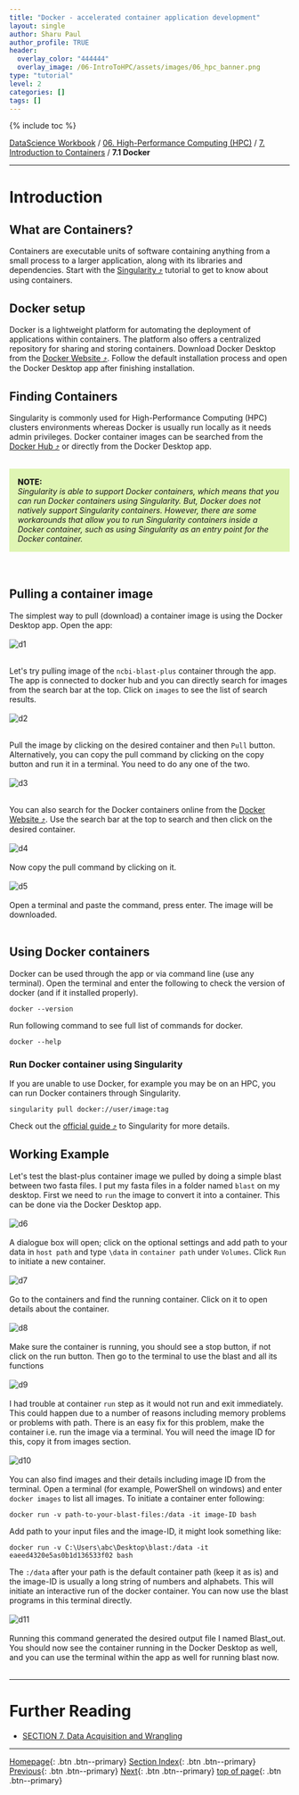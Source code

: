 ```yaml
---
title: "Docker - accelerated container application development"
layout: single
author: Sharu Paul
author_profile: TRUE
header:
  overlay_color: "444444"
  overlay_image: /06-IntroToHPC/assets/images/06_hpc_banner.png
type: "tutorial"
level: 2
categories: []
tags: []
---
```


{% include toc %}

[DataScience Workbook](https://datascience.101workbook.org/) / [06. High-Performance Computing (HPC)](../../00-IntroToHPC-LandingPage) / [7. Introduction to Containers](../00-introduction-to-containers.md) / **7.1 Docker**

---

# Introduction

## What are Containers?
Containers are executable units of software containing anything from a small process to a larger application, along with its libraries and dependencies. Start with the <a href="https://datascience.101workbook.org/06-IntroToHPC/07-CONTAINERS/01-SINGULARITY/01-singularity-basics" target="_blank">Singularity ⤴</a> tutorial to get to know about using containers. <br>


## Docker setup
Docker is a lightweight platform for automating the deployment of applications within containers. The platform also offers a centralized repository for sharing and storing containers. Download Docker Desktop from the <a href="https://www.docker.com/" target="_blank">Docker Website ⤴</a>. Follow the default installation process and open the Docker Desktop app after finishing installation.


## Finding Containers
Singularity is commonly used for High-Performance Computing (HPC) clusters environments whereas Docker is usually run locally as it needs admin privileges. Docker container images can be searched from the <a href="https://hub.docker.com/search?q=" target="_blank">Docker Hub ⤴</a> or directly from the Docker Desktop app. <br>
<br>

<div style="background: #dff5b3; padding: 15px;">
<span style="font-weight:800;">NOTE:</span>
<br><span style="font-style:italic;"> Singularity is able to support Docker containers, which means that you can run Docker containers using Singularity. But, Docker does not natively support Singularity containers. However, there are some workarounds that allow you to run Singularity containers inside a Docker container, such as using Singularity as an entry point for the Docker container. </span>
</div> <br>
<br>

## Pulling a container image
The simplest way to pull (download) a container image is using the Docker Desktop app.
Open the app: <br>
<br>
![d1](../../assets/images/06_docker_start.png) <br>
<br>

Let's try pulling image of the `ncbi-blast-plus` container through the app. The app is connected to docker hub and you can directly search for images from the search bar at the top. Click on `images` to see the list of search results. <br>
<br>
![d2](../../assets/images/06_search.png) <br>
<br>

Pull the image by clicking on the desired container and then `Pull` button. Alternatively, you can copy the pull command by clicking on the copy button and run it in a terminal. You need to do any one of the two. <br>
<br>
![d3](../../assets/images/06_pull1.png) <br>
<br>

You can also search for the Docker containers online from the <a href="https://www.docker.com/" target="_blank">Docker Website ⤴</a>. Use the search bar at the top to search and then click on the desired container. <br>
<br>
![d4](../../assets/images/06_Docker_Hub.png) <br>
<br>
Now copy the pull command by clicking on it. <br>
<br>
![d5](../../assets/images/06_Docker_Hub_pull.png) <br>
<br>
Open a terminal and paste the command, press enter. The image will be downloaded.
<br>
<br>

## Using Docker containers
Docker can be used through the app or via command line (use any terminal). Open the terminal and enter the following to check the version of docker (and if it installed properly).

```
docker --version
```

Run following command to see full list of commands for docker.

```
docker --help
```

### Run Docker container using Singularity
If you are unable to use Docker, for example you may be on an HPC, you can run Docker containers through Singularity.

```
singularity pull docker://user/image:tag
```

Check out the <a href="https://docs.sylabs.io/guides/3.2/user-guide/cli/singularity_pull.html" target="blank">official guide ⤴</a> to Singularity for more details.
<br>


## Working Example
Let's test the blast-plus container image we pulled by doing a simple blast between two fasta files. I put my fasta files in a folder named `blast` on my desktop. First we need to `run` the image to convert it into a container. This can be done via the Docker Desktop app. <br>
<br>
![d6](../../assets/images/06_run_image.png) <br>
<br>
A dialogue box will open; click on the optional settings and add path to your data in `host path` and type `\data` in `container path` under `Volumes`. Click `Run` to initiate a new container. <br>
<br>
![d7](../../assets/images/06_new_container.png) <br>
<br>
Go to the containers and find the running container. Click on it to open details about the container. <br>
<br>
![d8](../../assets/images/06_run_container.png) <br>
<br>
Make sure the container is running, you should see a stop button, if not click on the run button. Then go to the terminal to use the blast and all its functions <br>
<br>
![d9](../../assets/images/06_container_terminal.png) <br>
<br>
I had trouble at container `run` step as it would not run and exit immediately. This could happen due to a number of reasons including memory problems or problems with path. There is an easy fix for this problem, make the container i.e. run the image via a terminal. You will need the image ID for this, copy it from images section. <br>
<br>
![d10](../../assets/images/06_imageID.png) <br>
<br>
You can also find images and their details including image ID from the terminal. Open a terminal (for example, PowerShell on windows) and enter `docker images` to list all images. To initiate a container enter following:

```
docker run -v path-to-your-blast-files:/data -it image-ID bash
```

Add path to your input files and the image-ID, it might look something like:

```
docker run -v C:\Users\abc\Desktop\blast:/data -it eaeed4320e5as0b1d136533f02 bash
```

The `:/data` after your path is the default container path (keep it as is) and the image-ID is usually a long string of numbers and alphabets. This will initiate an interactive run of the docker container. You can now use the blast programs in this terminal directly. <br>
<br>
![d11](../../assets/images/06_Blastn.png) <br>
<br>
Running this command generated the desired output file I named Blast_out. You should now see the container running in the Docker Desktop as well, and you can use the terminal within the app as well for running blast now. <br>
<br>

___
# Further Reading
* [SECTION 7. Data Acquisition and Wrangling](../../../07-DataParsing/00-DataParsing-LandingPage)

___

[Homepage](../../../index.md){: .btn  .btn--primary}
[Section Index](../../00-IntroToHPC-LandingPage){: .btn  .btn--primary}
[Previous](../01-SINGULARITY/04-singularity-3-tutorial-vagrant){: .btn  .btn--primary}
[Next](../../../07-DataParsing/00-DataParsing-LandingPage){: .btn  .btn--primary}
[top of page](#introduction){: .btn  .btn--primary}
